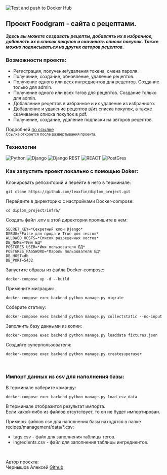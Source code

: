 ![Test and push to Docker Hub](https://github.com/lexxfin/diplom_project/actions/workflows/foodgram_workflow.yml/badge.svg)

## Проект Foodgram - сайта с рецептами.

***Здесь вы можете создавать рецепты, добавлять их в избранное, добавлять их в список покупок и скачивать список покупок. Также можно подписываться на других авторов рецептов.***

### Возможности проекта:
- Регистрация, получение/удаления токена, смена пароля.
- Получение, создание, обновление, удаление рецептов.
- Получение одного или всех ингредиентов для рецептов. Создание только для admin.
- Получение одного или всех тэгов для рецептов. Создание только для admin.
- Добавление рецептов в избранное и их удаление из избранного.
- Добавление и удаление рецептов в/из списка покупок, а также скачивание списка покупок в pdf.
- Получение, создание, удаление подписки на авторов рецептов.

Подробней [по ссылке](http://localhost/api/docs/)<br>
<sub>Ссылка откроется после развертывания проекта.</sub>
<br>
### Технологии
![Python](https://img.shields.io/badge/Python-3.9.8-%23254F72?style=for-the-badge&logo=python&logoColor=yellow&labelColor=254f72)
![Django](https://img.shields.io/badge/Django-3.2.16-0C4B33?style=for-the-badge&logo=django&logoColor=white&labelColor=0C4B33)
![Django REST](https://img.shields.io/badge/Django%20REST-3.12.4-802D2D?style=for-the-badge&logo=django&logoColor=white&labelColor=802D2D)
![REACT](https://img.shields.io/badge/React-20232A?style=for-the-badge&logo=react&logoColor=white&labelColor=20232A)
![PostGres](https://img.shields.io/badge/PostGres-31648D?style=for-the-badge&logo=postgresql&logoColor=white&labelColor=31648D)


### Как запустить проект локально с помощью Doker:

Клонировать репозиторий и перейти в него в терминале:

```
git clone https://github.com/lexxfin/diplom_project.git
```

Перейдите в директорию с настройками Docker-compose:

```
cd diplom_project/infra/
```

Создать файл .env в этой директории пропишите в нем:

```
SECRET_KEY=*Секретный ключ Django*
DEBUG=*False для прода и True для тестов*
ALLOWED_HOSTS=*Список разрешенных хостов*
DB_NAME=*Имя БД*
POSTGRES_USER=*Имя пользователя БД*
POSTGRES_PASSWORD=*Пароль пользователя БД*
DB_HOST=db
DB_PORT=5432
```

Запустите образы из файла Docker-compose:
```
docker-compose up -d --build
```

Примените миграции:

```
docker-compose exec backend python manage.py migrate
```

Соберите статику:

```
docker-compose exec backend python manage.py collectstatic --no-input
```

Заполнить базу данными из копии:

```
docker-compose exec backend python manage.py loaddata fixtures.json
```

Создайте суперпользователя:

```
docker-compose exec backend python manage.py createsuperuser
```

<br>

### Импорт данных из csv для наполнения базы:

В терминале наберите команду:

```
docker-compose exec backend python manage.py load_csv_data
```

В терминале отобразится результат импорта.<br>
Если какой-либо из файлов отсутствует, то он не будет импортирован.

Примеры файлов csv для наполнения базы находятся в папке recipes/management/data/*.csv:
- tags.csv - файл для заполнения таблицы тегов.
- ingredients.csv - файл для заполнения таблицы ингредиентов.
<br>

Автор проекта:
<br>
Чернышов Алексей [Github](https://github.com/lexxfin)
